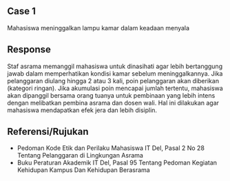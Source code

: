 ## Case 1
Mahasiswa meninggalkan lampu kamar dalam keadaan menyala

## Response
Staf asrama memanggil mahasiswa untuk dinasihati agar lebih bertanggung jawab dalam memperhatikan kondisi kamar sebelum meninggalkannya. Jika pelanggaran diulang hingga 2 atau 3 kali, poin pelanggaran akan diberikan (kategori ringan). Jika akumulasi poin mencapai jumlah tertentu, mahasiswa akan dipanggil bersama orang tuanya untuk pembinaan yang lebih intens dengan melibatkan pembina asrama dan dosen wali. Hal ini dilakukan agar mahasiswa mendapatkan efek jera dan lebih disiplin.

## Referensi/Rujukan
- Pedoman Kode Etik dan Perilaku Mahasiswa IT Del, Pasal 2 No 28 Tentang Pelanggaran di Lingkungan Asrama
- Buku Peraturan Akademik IT Del, Pasal 95 Tentang Pedoman Kegiatan Kehidupan Kampus Dan Kehidupan Berasrama
